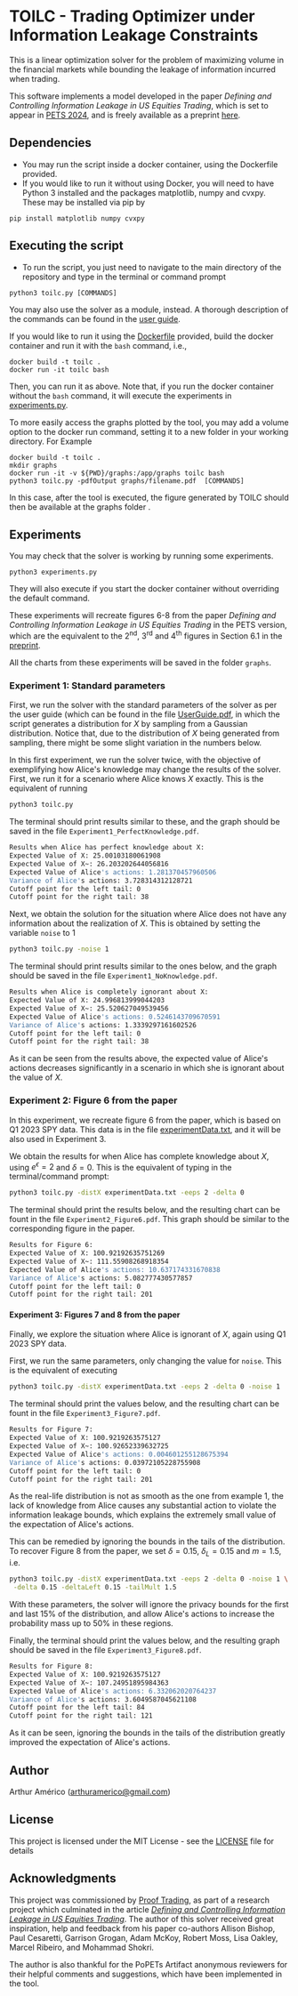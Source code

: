 # TOILC - Trading Optimizer under Information Leakage Constraints


This is a linear optimization solver for the problem of maximizing volume in the financial markets while bounding the leakage of information incurred when trading. 

This software implements a model developed in the paper *Defining and Controlling Information Leakage in US Equities Trading*,  which is set to appear in [PETS 2024](https://petsymposium.org/cfp24.php), and is freely available as a preprint [here](https://eprint.iacr.org/2023/971).


## Dependencies

* You may run the script inside a docker container, using the Dockerfile provided.
* If you would like to run it without using Docker, you will need to have Python 3 installed and the packages matplotlib, numpy and cvxpy. These may be installed via pip by 

```
pip install matplotlib numpy cvxpy
```

## Executing the script

* To run the script, you just need to navigate to the main directory  of the repository and type in the terminal or command prompt

```
python3 toilc.py [COMMANDS]
```

You may also use the solver as a module, instead. A thorough description of the commands can be found in the [user guide](UserGuide.pdf).

If you would like to run it using the [Dockerfile](Dockerfile) provided, build the docker container and run it with the ```bash``` command, i.e.,

```
docker build -t toilc .
docker run -it toilc bash
```

Then, you can run it as above. Note that, if you run the docker container without the ```bash``` command, it will execute the experiments in [experiments.py](experiments.py). 

To more easily access the graphs plotted by the tool, you may add a volume option to the docker run command, setting it to a new folder in your working directory. For Example

```
docker build -t toilc .
mkdir graphs 
docker run -it -v ${PWD}/graphs:/app/graphs toilc bash
python3 toilc.py -pdfOutput graphs/filename.pdf  [COMMANDS]
```

In this case, after the tool is executed, the figure generated by TOILC should then be available at the graphs folder .

## Experiments


You may check that the solver is working by running some experiments.

```
python3 experiments.py
```

They will also execute if you start the docker container without overriding the default command.

These experiments will recreate figures 6-8 from the paper  *Defining and Controlling Information Leakage in US Equities Trading* in the PETS version, which are the equivalent to the 2<sup>nd</sup>, 3<sup>rd</sup>
 and 4<sup>th</sup> figures in Section 6.1 in the [preprint](https://eprint.iacr.org/2023/971).
 
 All the charts from these experiments will be saved in the folder ```graphs```.

### Experiment 1: Standard parameters
First, we run the solver with the standard parameters of the solver as per the user guide (which can be found in the file [UserGuide.pdf](Userguide.pdf), in which the script generates a distribution for $X$ by sampling from a Gaussian distribution.
Notice that, due to the distribution of $X$ being generated from sampling, there might be some slight variation in the numbers below.

In this first experiment, we run the solver twice, with the objective of exemplifying how Alice's knowledge may change the results of the solver. First, we run it for a scenario where Alice knows $X$ exactly.  This is the equivalent of running

```bash
python3 toilc.py 
```

The terminal should print results similar to these, and the graph should be saved in the file ```Experiment1_PerfectKnowledge.pdf```.
```bash
Results when Alice has perfect knowledge about X:
Expected Value of X: 25.00103180061908
Expected Value of X~: 26.203202644056816
Expected Value of Alice's actions: 1.281370457960506
Variance of Alice's actions: 3.728314312128721
Cutoff point for the left tail: 0
Cutoff point for the right tail: 38
```

Next, we obtain the solution for the situation where Alice does not have any information about the realization of $X$. This is obtained by setting the variable ```noise``` to 1

```bash
python3 toilc.py -noise 1
```

The terminal should print results similar to the ones below, and the graph should be saved in the file ```Experiment1_NoKnowledge.pdf```.

```bash
Results when Alice is completely ignorant about X:
Expected Value of X: 24.996813999044203
Expected Value of X~: 25.520627049539456
Expected Value of Alice's actions: 0.5246143709670591
Variance of Alice's actions: 1.3339297161602526
Cutoff point for the left tail: 0
Cutoff point for the right tail: 38
```

As it can be seen from the results above, the expected value of Alice's actions decreases significantly in a scenario in which she is ignorant about the value of $X$.


### Experiment 2: Figure 6 from the paper
In this experiment, we recreate figure 6 from the paper, which is based on  Q1 2023 SPY data. This data is in the file [experimentData.txt](experimentData.txt), and it will be also used in Experiment 3.

We obtain the results for when Alice has complete knowledge about $X$, using $e^\epsilon=2$ and $\delta=0$. This is the equivalent of typing in the terminal/command prompt:

```bash
python3 toilc.py -distX experimentData.txt -eeps 2 -delta 0 
```

The terminal should print the results below, and the resulting chart can be fount in the file ```Experiment2_Figure6.pdf```. This graph should be similar to the corresponding figure in the paper.

```bash
Results for Figure 6:
Expected Value of X: 100.92192635751269
Expected Value of X~: 111.55908268918354
Expected Value of Alice's actions: 10.637174331670838
Variance of Alice's actions: 5.082777430577857
Cutoff point for the left tail: 0
Cutoff point for the right tail: 201
```

#### Experiment 3: Figures 7 and 8 from the paper
Finally, we explore the situation where Alice is ignorant of $X$, again using Q1 2023 SPY data. 

First, we run the same parameters, only changing the value for ```noise```. This is the equivalent of executing

```bash
python3 toilc.py -distX experimentData.txt -eeps 2 -delta 0 -noise 1
```

The terminal should print the values below, and the resulting chart can be fount in the file ```Experiment3_Figure7.pdf```. 

```bash
Results for Figure 7:
Expected Value of X: 100.9219263575127
Expected Value of X~: 100.92652339632725
Expected Value of Alice's actions: 0.004601255128675394
Variance of Alice's actions: 0.03972105228755908
Cutoff point for the left tail: 0
Cutoff point for the right tail: 201
```

As the real-life distribution is not as smooth as the one from example 1, the lack of knowledge from Alice causes any substantial action to violate the information leakage bounds, which explains the extremely small value of the expectation of Alice's actions.

This can be remedied by ignoring the bounds in the tails of the distribution. To recover Figure 8 from the paper, we set $\delta=0.15$, $\delta_L=0.15$ and $m=1.5$, i.e.

```bash
python3 toilc.py -distX experimentData.txt -eeps 2 -delta 0 -noise 1 \
 -delta 0.15 -deltaLeft 0.15 -tailMult 1.5
```

With these parameters, the solver will ignore the privacy bounds for the first and last 15% of the distribution, and allow Alice's actions to increase the probability mass up to 50% in these regions.

Finally, the terminal should print the values below, and the resulting graph should be saved in the file ```Experiment3_Figure8.pdf```. 


```bash
Results for Figure 8:
Expected Value of X: 100.9219263575127
Expected Value of X~: 107.24951895984363
Expected Value of Alice's actions: 6.332062020764237
Variance of Alice's actions: 3.6049587045621108
Cutoff point for the left tail: 84
Cutoff point for the right tail: 121
```

As it can be seen, ignoring the bounds in the tails of the distribution greatly improved the expectation of Alice's actions.

## Author

Arthur Américo (arthuramerico@gmail.com)


## License

This project is licensed under the MIT License - see the [LICENSE](LICENSE) file for details

## Acknowledgments

This project was commissioned by [Proof Trading](www.prooftrading.com), as part of a research project which culminated in the article  [*Defining and Controlling Information Leakage in US Equities Trading*](https://eprint.iacr.org/2023/971). The author of this solver received great inspiration, help and feedback from his paper co-authors Allison Bishop, Paul Cesaretti, Garrison Grogan, Adam McKoy, Robert Moss, Lisa Oakley, Marcel Ribeiro, and Mohammad Shokri.

The author is also thankful for the PoPETs Artifact anonymous reviewers for their helpful comments and suggestions, which have been implemented in the tool.
